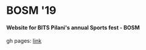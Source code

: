 # BOSM '19

#### Website for BITS Pilani's annual Sports fest - BOSM
gh pages: [link](https://dvm-bitspilani.github.io/bosm-2019/index.html)
